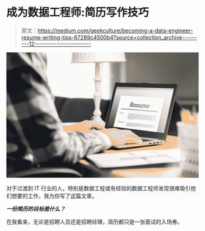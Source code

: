 # 成为数据工程师:简历写作技巧

> 原文：<https://medium.com/geekculture/becoming-a-data-engineer-resume-writing-tips-67289c4500b4?source=collection_archive---------12----------------------->

![](img/d11c5be6f735d0fe2fd23824a77c5426.png)

对于过渡到 IT 行业的人，特别是数据工程或有经验的数据工程师发现很难吸引他们想要的工作，我为你写了这篇文章。

***一份简历的目标是什么？***

在我看来，无论是招聘人员还是招聘经理，简历都只是一张面试的入场券。